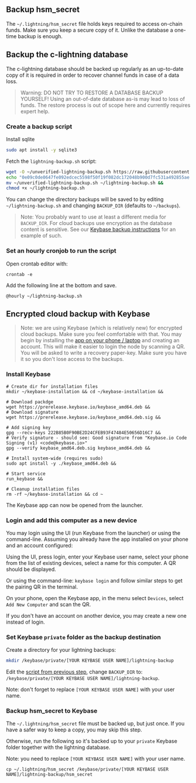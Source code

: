 ## Backup hsm_secret
The `~/.lightning/hsm_secret` file holds keys required to access on-chain funds.
Make sure you keep a secure copy of it. Unlike the database a one-time backup is enough.

## Backup the c-lightning database
The c-lightning database should be backed up regularly as an up-to-date copy of it is required in order to recover channel funds in case of a data loss.

> Warning: DO NOT TRY TO RESTORE A DATABASE BACKUP YOURSELF! Using an out-of-date database as-is may lead to loss of funds. The restore process is out of scope here and currently requires expert help.

### Create a backup script

Install sqlite
```bash
sudo apt install -y sqlite3
```

Fetch the `lightning-backup.sh` script:

```bash
wget -O ~/unverified-lightning-backup.sh https://raw.githubusercontent.com/bitembassy/home-node/master/scripts/lightning-backup.sh &&
echo "0e09c0de0647fe092edcec5598f50f19f082dc172048b900d7fc531a492855ae $HOME/unverified-lightning-backup.sh" | sha256sum -c &&
mv ~/unverified-lightning-backup.sh ~/lightning-backup.sh &&
chmod +x ~/lightning-backup.sh
```

You can change the directory backups will be saved to by editing `~/lightning-backup.sh` and changing `BACKUP_DIR`
(defaults to `~/backups`).

> Note: You probably want to use at least a different media for `BACKUP_DIR`. For cloud backups use encryption as the database content is sensitive. See our [Keybase backup instructions](https://github.com/bitembassy/home-node/blob/master/lightning-backup.md#encrypted-cloud-backup-with-keybase) for an example of such.

### Set an hourly cronjob to run the script
Open crontab editor with:
```
crontab -e
```
Add the following line at the bottom and save.
```
@hourly ~/lightning-backup.sh
```

## Encrypted cloud backup with Keybase
> Note: we are using Keybase (which is relatively new) for encrypted cloud backups. Make sure you feel comfortable with that. You may begin by installing the [app on your phone / laptop](https://keybase.io/download) and creating an account. This will make it easier to login the node by scanning a QR. You will be asked to write a recovery paper-key. Make sure you have it so you don't lose access to the backups.   

### Install Keybase
```
# Create dir for installation files
mkdir ~/keybase-installation && cd ~/keybase-installation &&

# Download packdge 
wget https://prerelease.keybase.io/keybase_amd64.deb &&
# Download signature
wget https://prerelease.keybase.io/keybase_amd64.deb.sig &&

# Add signing key
gpg --recv-keys 222B85B0F90BE2D24CFEB93F47484E50656D16C7 &&
# Verify signature - should see: Good signature from "Keybase.io Code Signing (v1) <code@keybase.io>"
gpg --verify keybase_amd64.deb.sig keybase_amd64.deb &&

# Install system-wide (requires sudo)
sudo apt install -y ./keybase_amd64.deb &&

# Start service
run_keybase &&

# Cleanup installation files
rm -rf ~/keybase-installation && cd ~
```

The Keybase app can now be opened from the launcher.

### Login and add this computer as a new device
You may login using the UI (run Keybase from the launcher) or using the command-line.
Assuming you already have the app installed on your phone and an account configured:

Using the UI, press login, enter your Keybase user name, select your phone from the list of existing devices, select a name for this computer. A QR should be displayed. 

Or using the command-line: `keybase login` and follow similar steps to get the pairing QR in the terminal.

On your phone, open the Keybase app, in the menu select `Devices`, select `Add New Computer` and scan the QR.

If you don't have an account on another device, you may create a new one instead of login.

### Set Keybase `private` folder as the backup destination

Create a directory for your lightning backups:

```bash
mkdir /keybase/private/[YOUR KEYBASE USER NAME]/lightning-backup
```

Edit the [script from previous step](https://github.com/bitembassy/home-node/blob/master/lightning-backup.md#create-a-backup-script),
change `BACKUP_DIR` to: `/keybase/private/[YOUR KEYBASE USER NAME]/lightning-backup`.

Note: don't forget to replace `[YOUR KEYBASE USER NAME]` with your user name.


### Backup hsm_secret to Keybase

The `~/.lightning/hsm_secret` file must be backed up, but just once. If you have a safer way to keep a copy, you may skip this step.

Otherwise, run the following so it's backed up to your `private` Keybase folder together with the lightning database.

Note: you need to replace `[YOUR KEYBASE USER NAME]` with your user name.

```
cp ~/.lightning/hsm_secret /keybase/private/[YOUR KEYBASE USER NAME]/lightning-backup/hsm_secret
```
